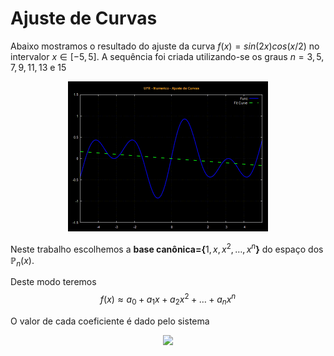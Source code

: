 # Ajuste de Curvas  
Abaixo mostramos o resultado do ajuste da curva $f(x)=sin(2x)cos(x/2)$ no intervalor $x\in [-5, 5]$. A sequência foi criada utilizando-se os graus $n=3,5,7,9,11,13 \text{ e } 15$

<p align="center">
  <img width="320" height="240" src="curve_animation.gif">
</p>


Neste trabalho escolhemos a **base canônica={**$1,x,x^2,\dots,x^n$**}** do espaço dos $\mathbb{P}_n(x)$. 

Deste modo teremos $$f(x)\approx a_0+a_1x+a_2x^2+\dots+a_nx^n$$

O valor de cada coeficiente é dado pelo sistema


<p align="center">
<img src="https://latex.codecogs.com/gif.latex?%5Cbegin%7Bpmatrix%7D%20%3C1%2C1%3E%20%26%20%3C1%2Cx%3E%20%26%20%3C1%2Cx%5E2%3E%20%26%5Cdots%20%26%20%3C1%2Cx%5En%3E%20%5C%5C%20%3Cx%2C1%3E%20%26%20%3Cx%2Cx%3E%20%26%20%3Cx%2Cx%5E2%3E%20%26%20%5Cdots%20%26%20%3Cx%2Cx%5En%3E%5C%5C%20%3Cx%5E2%2C1%3E%20%26%20%3Cx%5E2%2Cx%3E%20%26%20%3Cx%5E2%2Cx%5E2%3E%20%26%20%5Cdots%20%26%20%3Cx%5E2%2Cx%5En%3E%5C%5C%20%5Cvdots%26%5Cvdots%26%5Cvdots%26%5Cddots%26%5Cvdots%5C%5C%20%3Cx%5En%2C1%3E%20%26%20%3Cx%5En%2Cx%3E%20%26%20%3Cx%5En%2Cx%5E2%3E%20%26%20%5Cdots%20%26%20%3Cx%5En%2Cx%5En%3E%20%5Cend%7Bpmatrix%7D%20%5Cbegin%7Bpmatrix%7D%20a_o%5C%5Ca_1%5C%5Ca_2%5C%5C%5Cvdots%5C%5Ca_n%20%5Cend%7Bpmatrix%7D%3D%20%5Cbegin%7Bpmatrix%7D%20%3Cf%28x%29%2C1%3E%5C%5C%20%3Cf%28x%29%2Cx%3E%5C%5C%20%3Cf%28x%29%2Cx%5E2%3E%5C%5C%20%5Cvdots%5C%5C%20%3Cf%28x%29%2Cx%5En%3E%20%5Cend%7Bpmatrix%7D">
</p>
